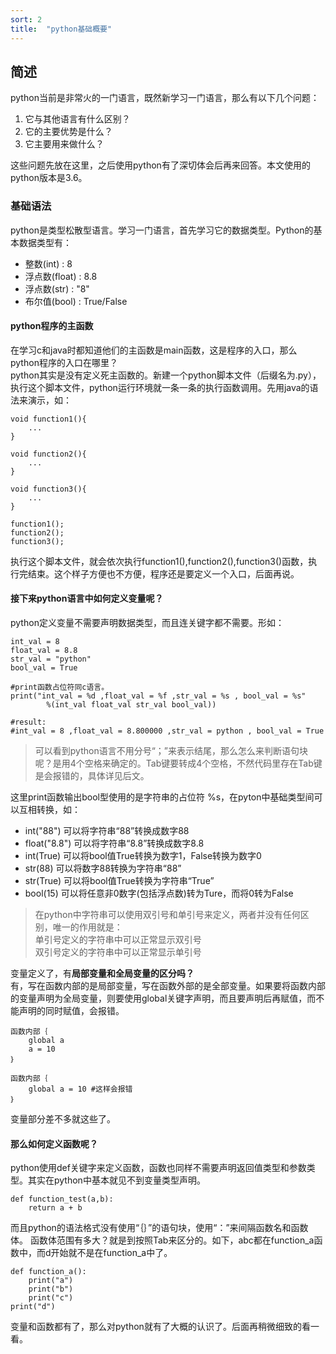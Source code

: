 ```yaml
---
sort: 2
title:  "python基础概要"
---
```

## 简述
python当前是非常火的一门语言，既然新学习一门语言，那么有以下几个问题：  
1. 它与其他语言有什么区别？
2. 它的主要优势是什么？
3. 它主要用来做什么？

这些问题先放在这里，之后使用python有了深切体会后再来回答。本文使用的python版本是3.6。

### 基础语法
python是类型松散型语言。学习一门语言，首先学习它的数据类型。Python的基本数据类型有：  
+ 整数(int)     : 8
+ 浮点数(float) : 8.8
+ 浮点数(str)   : "8"
+ 布尔值(bool)  : True/False

#### python程序的主函数
在学习c和java时都知道他们的主函数是main函数，这是程序的入口，那么python程序的入口在哪里？  
python其实是没有定义死主函数的。新建一个python脚本文件（后缀名为.py），执行这个脚本文件，python运行环境就一条一条的执行函数调用。先用java的语法来演示，如：  
```
void function1(){
    ...
}

void function2(){
    ...
}

void function3(){
    ...
}

function1();
function2();
function3();
```
执行这个脚本文件，就会依次执行function1(),function2(),function3()函数，执行完结束。这个样子方便也不方便，程序还是要定义一个入口，后面再说。

#### 接下来python语言中如何定义变量呢？
python定义变量不需要声明数据类型，而且连关键字都不需要。形如：
```
int_val = 8
float_val = 8.8
str_val = "python"
bool_val = True

#print函数占位符同c语言。
print("int_val = %d ,float_val = %f ,str_val = %s , bool_val = %s" 
        %(int_val float_val str_val bool_val))

#result:
#int_val = 8 ,float_val = 8.800000 ,str_val = python , bool_val = True
```
>可以看到python语言不用分号“；”来表示结尾，那么怎么来判断语句块呢？是用4个空格来确定的。Tab键要转成4个空格，不然代码里存在Tab键是会报错的，具体详见后文。

这里print函数输出bool型使用的是字符串的占位符 %s，在pyton中基础类型间可以互相转换，如：  
+ int("88") 可以将字符串“88”转换成数字88
+ float("8.8") 可以将字符串“8.8”转换成数字8.8
+ int(True) 可以将bool值True转换为数字1，False转换为数字0
+ str(88) 可以将数字88转换为字符串“88”
+ str(True) 可以将bool值True转换为字符串“True”
+ bool(15) 可以将任意非0数字(包括浮点数)转为Ture，而将0转为False

>在python中字符串可以使用双引号和单引号来定义，两者并没有任何区别，唯一的作用就是：  
单引号定义的字符串中可以正常显示双引号  
双引号定义的字符串中可以正常显示单引号


变量定义了，有**局部变量和全局变量的区分吗？**  
有，写在函数内部的是局部变量，写在函数外部的是全部变量。如果要将函数内部的变量声明为全局变量，则要使用global关键字声明，而且要声明后再赋值，而不能声明的同时赋值，会报错。
```
函数内部｛
    global a
    a = 10
｝

函数内部｛
    global a = 10 #这样会报错
｝
```

变量部分差不多就这些了。  
#### 那么如何定义函数呢？
python使用def关键字来定义函数，函数也同样不需要声明返回值类型和参数类型。其实在python中基本就见不到变量类型声明。
```
def function_test(a,b):
    return a + b 
```
而且python的语法格式没有使用“｛｝”的语句块，使用“：”来间隔函数名和函数体。
函数体范围有多大？就是到按照Tab来区分的。如下，abc都在function_a函数中，而d开始就不是在function_a中了。
```
def function_a():
    print("a")
    print("b")
    print("c")
print("d")
```
变量和函数都有了，那么对python就有了大概的认识了。后面再稍微细致的看一看。